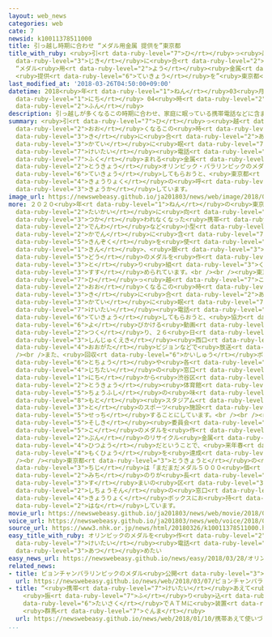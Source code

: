 ```yaml
---
layout: web_news
categories: web
cate: 7
newsid: k10011378511000
title: 引っ越し時期に合わせ “メダル用金属 提供を”東京都
title_with_ruby: <ruby>引<rt data-ruby-level="7">ひ</rt></ruby>っ<ruby>越<rt data-ruby-level="7">こ</rt></ruby>し<ruby>時期<rt
  data-ruby-level="3">じき</rt></ruby>に<ruby>合<rt data-ruby-level="2">あ</rt></ruby>わせ
  “メダル<ruby>用<rt data-ruby-level="2">よう</rt></ruby><ruby>金属<rt data-ruby-level="5">きんぞく</rt></ruby>
  <ruby>提供<rt data-ruby-level="6">ていきょう</rt></ruby>を”<ruby>東京都<rt data-ruby-level="3">とうきょうと</rt></ruby>
last_modified_at: '2018-03-26T04:50:00+09:00'
datetime: 2018<ruby>年<rt data-ruby-level="1">ねん</rt></ruby>03<ruby>月<rt data-ruby-level="1">がつ</rt></ruby>26<ruby>日<rt
  data-ruby-level="1">にち</rt></ruby> 04<ruby>時<rt data-ruby-level="2">じ</rt></ruby>50<ruby>分<rt
  data-ruby-level="2">ふん</rt></ruby>
description: 引っ越しが多くなるこの時期に合わせ、家庭に眠っている携帯電話などに含まれる金属を東京オリンピック・パラリンピックのメダル用に提供してもらおうと、東京都は協力の呼びかけを強化しています。
summary: <ruby>引<rt data-ruby-level="7">ひ</rt></ruby>っ<ruby>越<rt data-ruby-level="7">こ</rt></ruby>しが<ruby>多<rt
  data-ruby-level="2">おお</rt></ruby>くなるこの<ruby>時<rt data-ruby-level="2">とき</rt></ruby><ruby>期<rt
  data-ruby-level="3">き</rt></ruby>に<ruby>合<rt data-ruby-level="2">あ</rt></ruby>わせ、<ruby>家庭<rt
  data-ruby-level="3">かてい</rt></ruby>に<ruby>眠<rt data-ruby-level="7">ねむ</rt></ruby>っている<ruby>携帯<rt
  data-ruby-level="7">けいたい</rt></ruby><ruby>電話<rt data-ruby-level="2">でんわ</rt></ruby>などに<ruby>含<rt
  data-ruby-level="7">ふく</rt></ruby>まれる<ruby>金属<rt data-ruby-level="5">きんぞく</rt></ruby>を<ruby>東京<rt
  data-ruby-level="2">とうきょう</rt></ruby>オリンピック・パラリンピックのメダル<ruby>用<rt data-ruby-level="2">よう</rt></ruby>に<ruby>提供<rt
  data-ruby-level="6">ていきょう</rt></ruby>してもらおうと、<ruby>東京都<rt data-ruby-level="3">とうきょうと</rt></ruby>は<ruby>協力<rt
  data-ruby-level="4">きょうりょく</rt></ruby>の<ruby>呼<rt data-ruby-level="6">よ</rt></ruby>びかけを<ruby>強化<rt
  data-ruby-level="3">きょうか</rt></ruby>しています。
image_url: https://newswebeasy.github.io/ja201803/news/web/image/2018/03/26/K10011378511_1803260520_1803260523_01_03.jpg
more: ２０２０<ruby>年<rt data-ruby-level="1">ねん</rt></ruby>の<ruby>東京<rt data-ruby-level="2">とうきょう</rt></ruby><ruby>大会<rt
  data-ruby-level="2">たいかい</rt></ruby>に<ruby>向<rt data-ruby-level="3">む</rt></ruby>けて、<ruby>使<rt
  data-ruby-level="3">つか</rt></ruby>われなくなった<ruby>携帯<rt data-ruby-level="7">けいたい</rt></ruby><ruby>電話<rt
  data-ruby-level="2">でんわ</rt></ruby>など<ruby>小型<rt data-ruby-level="4">こがた</rt></ruby>の<ruby>家電<rt
  data-ruby-level="2">かでん</rt></ruby>に<ruby>含<rt data-ruby-level="7">ふく</rt></ruby>まれるリサイクル<ruby>金属<rt
  data-ruby-level="5">きんぞく</rt></ruby>を<ruby>使<rt data-ruby-level="3">つか</rt></ruby>って、<ruby>金<rt
  data-ruby-level="1">きん</rt></ruby>、<ruby>銀<rt data-ruby-level="3">ぎん</rt></ruby>、<ruby>銅<rt
  data-ruby-level="5">どう</rt></ruby>のメダルを<ruby>作<rt data-ruby-level="2">つく</rt></ruby>る<ruby>取<rt
  data-ruby-level="3">と</rt></ruby>り<ruby>組<rt data-ruby-level="3">く</rt></ruby>みが<ruby>進<rt
  data-ruby-level="3">すす</rt></ruby>められています。<br /><br /><ruby>東京都<rt data-ruby-level="3">とうきょうと</rt></ruby>は、<ruby>引<rt
  data-ruby-level="7">ひ</rt></ruby>っ<ruby>越<rt data-ruby-level="7">こ</rt></ruby>しが<ruby>多<rt
  data-ruby-level="2">おお</rt></ruby>くなるこの<ruby>時<rt data-ruby-level="2">とき</rt></ruby><ruby>期<rt
  data-ruby-level="3">き</rt></ruby>に<ruby>合<rt data-ruby-level="2">あ</rt></ruby>わせ、<ruby>家庭<rt
  data-ruby-level="3">かてい</rt></ruby>に<ruby>眠<rt data-ruby-level="7">ねむ</rt></ruby>っている<ruby>携帯<rt
  data-ruby-level="7">けいたい</rt></ruby><ruby>電話<rt data-ruby-level="2">でんわ</rt></ruby>などを<ruby>提供<rt
  data-ruby-level="6">ていきょう</rt></ruby>してもらおうと、<ruby>協力<rt data-ruby-level="4">きょうりょく</rt></ruby>を<ruby>呼<rt
  data-ruby-level="6">よ</rt></ruby>びかける<ruby>動画<rt data-ruby-level="3">どうが</rt></ruby>を<ruby>作<rt
  data-ruby-level="2">つく</rt></ruby>り、２６<ruby>日<rt data-ruby-level="1">にち</rt></ruby>から<ruby>新宿駅<rt
  data-ruby-level="3">しんじゅくえき</rt></ruby><ruby>西口<rt data-ruby-level="2">にしぐち</rt></ruby>の<ruby>大型<rt
  data-ruby-level="4">おおがた</rt></ruby>ビジョンなどで<ruby>放送<rt data-ruby-level="3">ほうそう</rt></ruby>することにしています。<br
  /><br />また、<ruby>回収<rt data-ruby-level="6">かいしゅう</rt></ruby>ボックスを、これまでの<ruby>都庁<rt
  data-ruby-level="6">とちょう</rt></ruby>や<ruby>各<rt data-ruby-level="4">かく</rt></ruby><ruby>自治体<rt
  data-ruby-level="4">じちたい</rt></ruby>の<ruby>窓口<rt data-ruby-level="6">まどぐち</rt></ruby>だけでなく、２６<ruby>日<rt
  data-ruby-level="1">にち</rt></ruby>から<ruby>渋谷区<rt data-ruby-level="8">しぶやく</rt></ruby>の<ruby>東京<rt
  data-ruby-level="2">とうきょう</rt></ruby><ruby>体育館<rt data-ruby-level="3">たいいくかん</rt></ruby>や<ruby>調布市<rt
  data-ruby-level="5">ちょうふし</rt></ruby>の<ruby>味<rt data-ruby-level="8">あじ</rt></ruby>の<ruby>素<rt
  data-ruby-level="8">もと</rt></ruby><ruby>スタジアム<rt data-ruby-level="8">すたじあむ</rt></ruby>など<ruby>都<rt
  data-ruby-level="3">と</rt></ruby>のスポーツ<ruby>施設<rt data-ruby-level="7">しせつ</rt></ruby>にも<ruby>設置<rt
  data-ruby-level="5">せっち</rt></ruby>することにしています。<br /><br /><ruby>東京都<rt data-ruby-level="3">とうきょうと</rt></ruby>や<ruby>組織<rt
  data-ruby-level="5">そしき</rt></ruby><ruby>委員会<rt data-ruby-level="3">いいんかい</rt></ruby>などによりますと、およそ５０００<ruby>個<rt
  data-ruby-level="5">こ</rt></ruby>のメダルを<ruby>作<rt data-ruby-level="2">つく</rt></ruby>るために８トン<ruby>分<rt
  data-ruby-level="2">ぶん</rt></ruby>のリサイクル<ruby>金属<rt data-ruby-level="5">きんぞく</rt></ruby>が<ruby>必要<rt
  data-ruby-level="4">ひつよう</rt></ruby>だということで、<ruby>来年春<rt data-ruby-level="2">らいねんはる</rt></ruby>までに<ruby>目標<rt
  data-ruby-level="4">もくひょう</rt></ruby>を<ruby>達成<rt data-ruby-level="4">たっせい</rt></ruby>したいとしています。<br
  /><br /><ruby>東京都<rt data-ruby-level="3">とうきょうと</rt></ruby>の<ruby>小池<rt data-ruby-level="2">こいけ</rt></ruby><ruby>知事<rt
  data-ruby-level="3">ちじ</rt></ruby>は「まだまだメダル５０００<ruby>個<rt data-ruby-level="5">こ</rt></ruby>には<ruby>道<rt
  data-ruby-level="2">みち</rt></ruby>のりが<ruby>長<rt data-ruby-level="2">なが</rt></ruby>いので、お<ruby>住<rt
  data-ruby-level="3">す</rt></ruby>まいの<ruby>区<rt data-ruby-level="3">く</rt></ruby><ruby>市町村<rt
  data-ruby-level="2">しちょうそん</rt></ruby>の<ruby>窓口<rt data-ruby-level="6">まどぐち</rt></ruby>などの<ruby>協力<rt
  data-ruby-level="4">きょうりょく</rt></ruby>ボックスにお<ruby>持<rt data-ruby-level="3">も</rt></ruby>ちいただきたい」と<ruby>話<rt
  data-ruby-level="2">はな</rt></ruby>しています。
movie_url: https://newswebeasy.github.io/ja201803/news/web/movie/2018/03/26/k10011378511_201803260520_201803260522.mp4
voice_url: https://newswebeasy.github.io/ja201803/news/web/voice/2018/03/26/k10011378511_201803260520_201803260522.mp3
source_url: https://www3.nhk.or.jp/news/html/20180326/k10011378511000.html
easy_title_with_ruby: オリンピックのメダルを<ruby>作<rt data-ruby-level="2">つく</rt></ruby>るために<ruby>携帯<rt
  data-ruby-level="7">けいたい</rt></ruby><ruby>電話<rt data-ruby-level="2">でんわ</rt></ruby>をもっと<ruby>集<rt
  data-ruby-level="3">あつ</rt></ruby>めたい
easy_news_url: https://newswebeasy.github.io/news/easy/2018/03/28/オリンピックのメダルを作るために携帯電話をもっと集めたい
related_news:
- title: ピョンチャンパラリンピックのメダル<ruby>公開<rt data-ruby-level="3">こうかい</rt></ruby>
  url: https://newswebeasy.github.io/news/web/2018/03/07/ピョンチャンパラリンピックのメダル公開
- title: “<ruby>携帯<rt data-ruby-level="7">けいたい</rt></ruby>あえて<ruby>使<rt data-ruby-level="3">つか</rt></ruby>いづらく”
    <ruby>振<rt data-ruby-level="7">ふ</rt></ruby>り<ruby>込<rt data-ruby-level="7">こ</rt></ruby>め<ruby>対策<rt
    data-ruby-level="6">たいさく</rt></ruby>でＡＴＭに<ruby>装置<rt data-ruby-level="6">そうち</rt></ruby>
    <ruby>群馬<rt data-ruby-level="7">ぐんま</rt></ruby>
  url: https://newswebeasy.github.io/news/web/2018/01/10/携帯あえて使いづらく-振り込め対策でATMに装置-群馬
...
```


